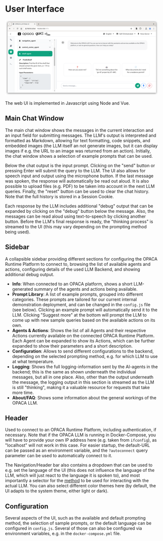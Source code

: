 # User Interface

![OPACA LLM UI Screenshot](img/opaca-llm-ui.png)

The web UI is implemented in Javascript using Node and Vue. 

## Main Chat Window

The main chat window shows the messages in the current interaction and an input field for submitting messages. The LLM's output is interpreted and formatted as Markdown, allowing for text formatting, code snippets, and embedded images (the LLM itself an not generate images, but it can display images if e.g. the URL to an image was returned from an action). Initially, the chat window shows a selection of example prompts that can be used.

Below the chat output is the input prompt. Clicking on the "send" button or pressing Enter will submit the query to the LLM. The UI also allows for speech input and output using the microphone button. If the last message was spoken, the response will automatically be read out aloud. It is also possible to upload files (e.g. PDF) to be taken into account in the next LLM queries. Finally, the "reset" button can be used to clear the chat history. Note that the full history is stored in a Session Cookie.

Each response by the LLM includes additional "debug" output that can be expanded by clicking on the "debug" button below the message. Also, the messages can be read aloud using text-to-speech by clicking another button. Before the LLM's final response is ready, the "thinking process" is streamed to the UI (this may vary depending on the prompting method being used).

## Sidebar

A collapsible sidebar providing different sections for configuring the OPACA Runtime Platform to connect to, browsing the list of available agents and actions, configuring details of the used LLM Backend, and showing additional debug output.

* **Info**: When connected to an OPACA platform, shows a short LLM-generated summary of the agents and actions being available.
* **Prompt Library**: A list of example prompts, grouped into different categories. These prompts are tailored for our current internal demonstration deployment, and can be changed in the `config.js` file (see below). Clicking an example prompt will automatically send it to the LLM. Clicking "Suggest more" at the bottom will prompt the LLM to come up with new sample queries based on the available actions on its own.
* **Agents & Actions**: Shows the list of all Agents and their respective Actions currently available on the connected OPACA Runtime Platform. Each Agent can be expanded to show its Actions, which can be further expanded to show their parameters and a short description.
* **Configuration**: Allows to send different configurations to the backend, depending on the selected prompting method, e.g. for which LLM to use at what temperature.
* **Logging**: Shows the full logging-information sent by the AI-agents in the backend; this is the same as shown underneath the individual messages, but all in one place. Also, other than the output underneath the message, the logging output in this section is streamed as the LLM is still "thinking", making it a valuable resource for requests that take more time.
* **About/FAQ**: Shows some information about the general workings of the OPACA LLM.


## Header

Used to connect to an OPACA Runtime Platform, including authentication, if necessary. Note that if the OPACA LLM is running in Docker-Compose, you will have to provide your own IP address here (e.g. taken from `ifconfig`), as "localhost" will not work in this case. For easier startup, the default-URL can be passed as an environment variable, and the `?autoconnect` query parameter can be used to automatically connect to it.

The Navigation/Header bar also contains a dropdown that can be used to e.g. set the language of the UI (this does not influence the language of the LLM, which will just react to the language it is spoken to), and most importantly a selector for the [method](methods_overview.md) to be used for interacting with the actual LLM. You can also select different color themes here (by default, the UI adapts to the system theme, either light or dark).

## Configuration

Several aspects of the UI, such as the available and default prompting method, the selection of sample prompts, or the default language can be configured in `config.js`. Several of those can also be configured via environment variables, e.g. in the `docker-compose.yml` file.
